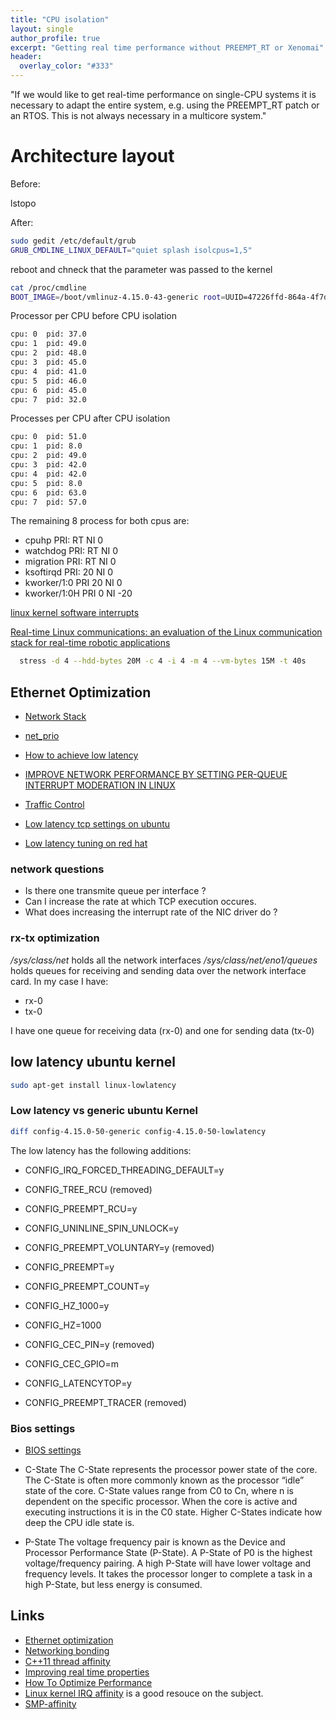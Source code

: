 ```yaml
---
title: "CPU isolation"
layout: single
author_profile: true
excerpt: "Getting real time performance without PREEMPT_RT or Xenomai"
header:
  overlay_color: "#333"
---
```


"If we would like to get real-time performance on single-CPU systems it is necessary to adapt the entire system, e.g. using the PREEMPT_RT patch or an RTOS. This is not always necessary in a multicore system."

# Architecture layout

Before:

lstopo

After:

```bash
sudo gedit /etc/default/grub
GRUB_CMDLINE_LINUX_DEFAULT="quiet splash isolcpus=1,5"
```

reboot and chneck that the parameter was passed to the kernel

```bash
cat /proc/cmdline
BOOT_IMAGE=/boot/vmlinuz-4.15.0-43-generic root=UUID=47226ffd-864a-4f7d-9f15-779cdee4bdf3 ro quiet splash isolcpus=1,5 vt.handoff=1
```

Processor per CPU before CPU isolation

```bash
cpu: 0  pid: 37.0
cpu: 1  pid: 49.0
cpu: 2  pid: 48.0
cpu: 3  pid: 45.0
cpu: 4  pid: 41.0
cpu: 5  pid: 46.0
cpu: 6  pid: 45.0
cpu: 7  pid: 32.0
```

Processes per CPU after CPU isolation

```bash
cpu: 0  pid: 51.0
cpu: 1  pid: 8.0
cpu: 2  pid: 49.0
cpu: 3  pid: 42.0
cpu: 4  pid: 42.0
cpu: 5  pid: 8.0
cpu: 6  pid: 63.0
cpu: 7  pid: 57.0
```

The remaining 8 process for both cpus are:

* cpuhp PRI: RT NI 0
* watchdog PRI: RT NI 0
* migration PRI: RT NI 0
* ksoftirqd PRI: 20 NI 0
* kworker/1:0 PRI 20 NI 0
* kworker/1:0H PRI 0 NI -20

[linux kernel software interrupts](https://lwn.net/Articles/520076/)

[Real-time Linux communications: an evaluation of the Linux
communication stack for real-time robotic applications](https://arxiv.org/pdf/1808.10821.pdf)


```bash
  stress -d 4 --hdd-bytes 20M -c 4 -i 4 -m 4 --vm-bytes 15M -t 40s
```

## Ethernet Optimization

* [Network Stack](https://www.cubrid.org/blog/understanding-tcp-ip-network-stack)

* [net_prio](https://access.redhat.com/documentation/en-us/red_hat_enterprise_linux/6/html/resource_management_guide/net_prio)

* [How to achieve low latency](https://blog.cloudflare.com/how-to-achieve-low-latency/)

* [IMPROVE NETWORK PERFORMANCE BY SETTING PER-QUEUE INTERRUPT MODERATION IN LINUX](https://01.org/linux-interrupt-moderation)

* [Traffic Control](https://wiki.debian.org/TrafficControl)

* [Low latency tcp settings on ubuntu](https://serverfault.com/questions/623780/low-latency-tcp-settings-on-ubuntu)

* [Low latency tuning on red hat](https://access.redhat.com/sites/default/files/attachments/201501-perf-brief-low-latency-tuning-rhel7-v1.pdf)

### network questions

* Is there one transmite queue per interface ?
* Can I increase the rate at which TCP execution occures.
* What does increasing the interrupt rate of the NIC driver do ?

### rx-tx optimization


*/sys/class/net* holds all the network interfaces
*/sys/class/net/eno1/queues* holds queues for receiving and sending data over the network interface
card. In my case I have:

* rx-0  
* tx-0

I have one queue for receiving data (rx-0) and one for sending data (tx-0)



## low latency ubuntu kernel

```bash
sudo apt-get install linux-lowlatency
```


### Low latency vs generic ubuntu Kernel

```bash
diff config-4.15.0-50-generic config-4.15.0-50-lowlatency
```

The low latency has the following additions:


* CONFIG_IRQ_FORCED_THREADING_DEFAULT=y
* CONFIG_TREE_RCU (removed)
* CONFIG_PREEMPT_RCU=y
* CONFIG_UNINLINE_SPIN_UNLOCK=y

* CONFIG_PREEMPT_VOLUNTARY=y (removed)
* CONFIG_PREEMPT=y
* CONFIG_PREEMPT_COUNT=y

* CONFIG_HZ_1000=y
* CONFIG_HZ=1000

* CONFIG_CEC_PIN=y (removed)
* CONFIG_CEC_GPIO=m

* CONFIG_LATENCYTOP=y
* CONFIG_PREEMPT_TRACER (removed)


### Bios settings

* [BIOS settings](https://homerl.github.io/2018/05/27/bios/)

* C-State
The C-State represents the processor power
state of the core. The C-State is often more commonly known as the
processor “idle” state of the core. C-State values range from C0 to Cn, where
n is dependent on the specific processor. When the core is active and
executing instructions it is in the C0 state. Higher C-States indicate how deep
the CPU idle state is.

* P-State
The voltage frequency pair is known as the Device and Processor
Performance State (P-State). A P-State of P0 is the highest voltage/frequency
pairing. A high P-State will have lower voltage and frequency levels. It takes
the processor longer to complete a task in a high P-State, but less energy is
consumed.


## Links

* [Ethernet optimization](https://greenhost.net/blog/2013/04/10/multi-queue-network-interfaces-with-smp-on-linux/)
* [Networking bonding](https://wiki.linuxfoundation.org/networking/bonding)
* [C++11 thread affinity](https://eli.thegreenplace.net/2016/c11-threads-affinity-and-hyperthreading/)
* [Improving real time properties](http://linuxrealtime.org/index.php/Improving_the_Real-Time_Properties#Benchmarks_for_CPU_Isolation)
* [How To Optimize Performance](https://wiki.fd.io/view/VPP/How_To_Optimize_Performance_(System_Tuning))
* [Linux kernel IRQ affinity](https://www.kernel.org/doc/Documentation/IRQ-affinity.txt) is a good resouce on the subject.
* [SMP-affinity](https://cs.uwaterloo.ca/~brecht/servers/apic/SMP-affinity.txt)
